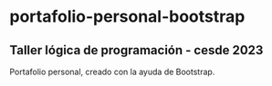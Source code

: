 # portafolio-personal-bootstrap
## Taller lógica de programación - cesde 2023
Portafolio personal, creado con la ayuda de Bootstrap. 
